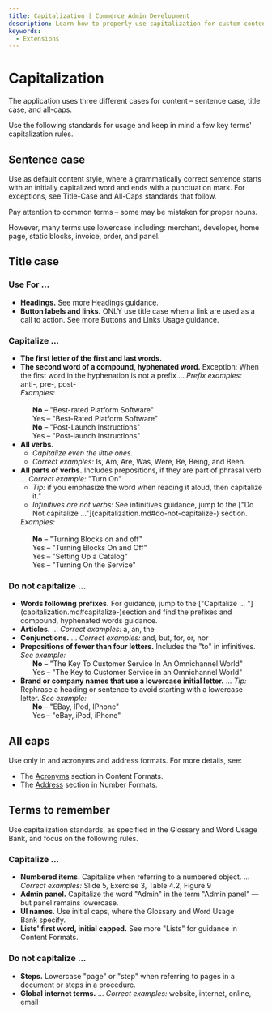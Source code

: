 ```yaml
---
title: Capitalization | Commerce Admin Development
description: Learn how to properly use capitalization for custom content displayed in the Adobe Commerce and Magento Open Source Admin application.
keywords:
  - Extensions
---
```


# Capitalization

The application uses three different cases for content – sentence case, title case, and all-caps.

Use the following standards for usage and keep in mind a few key terms' capitalization rules.

## Sentence case

Use as default content style, where a grammatically correct sentence starts with an initially capitalized word and ends with a punctuation mark. For exceptions, see Title-Case and All-Caps standards that follow.

Pay attention to common terms – some may be mistaken for proper nouns.

However, many terms use lowercase including: merchant, developer, home page, static blocks, invoice, order, and panel.

## Title case

### Use For ...

*  **Headings.** See more Headings guidance.
*  **Button labels and links.** ONLY use title case when a link are used as a call to action. See more Buttons and Links Usage guidance.

### Capitalize ...

<ul>
  <li><strong>The first letter of the first and last words.</strong></li>
  <li><strong>The second word of a compound, hyphenated word.</strong> Exception: When the first word in the hyphenation is not a prefix ... <em>Prefix examples:</em> anti-, pre-, post-<br />
  <em>Examples:</em><br /><br />
    <ul style="list-style-type:none">
      <li><strong>No</strong> – "Best-rated Platform Software"</li>
      <li>Yes – "Best-Rated Platform Software"</li>
    </ul>
    <ul style="list-style-type:none">
      <li><strong>No</strong> – "Post-Launch Instructions"</li>
      <li>Yes – "Post-launch Instructions"</li>
    </ul>
  </li>
  <li><strong>All verbs.</strong>
    <ul>
      <li><em>Capitalize even the little ones.</em></li>
      <li><em>Correct examples:</em> Is, Am, Are, Was, Were, Be, Being, and Been.</li>
    </ul>
  </li>
  <li><strong>All parts of verbs.</strong> Includes prepositions, if they are part of phrasal verb ... <em>Correct example:</em> "Turn On"
    <ul>
      <li><em>Tip:</em> if you emphasize the word when reading it aloud, then capitalize it."</li>
      <li><em>Infinitives are not verbs:</em> See infinitives guidance, jump to the <span markdown="1">["Do Not capitalize ..."](capitalization.md#do-not-capitalize-)</span> section.</li>
    </ul>
  <em>Examples:</em><br /><br />
    <ul style="list-style-type:none">
      <li><strong>No</strong> – "Turning Blocks on and off"</li>
      <li>Yes – "Turning Blocks On and Off"</li>
      <li>Yes – "Setting Up a Catalog"</li>
      <li>Yes – "Turning On the Service"</li>
    </ul>
    </li>
</ul>

### Do not capitalize ...

<ul>
  <li><strong>Words following prefixes.</strong> For guidance, jump to the <span markdown="1">["Capitalize ... "](capitalization.md#capitalize-)</span>section and find the prefixes and compound, hyphenated words guidance.</li>
  <li><strong>Articles.</strong> ... <em>Correct examples:</em> a, an, the</li>
  <li><strong>Conjunctions.</strong> ... <em>Correct examples:</em> and, but, for, or, nor</li>
  <li><strong>Prepositions of fewer than four letters.</strong> Includes the "to" in infinitives. <em>See example:</em>
    <ul style="list-style-type:none">
      <li><strong>No</strong> – "The Key To Customer Service In An Omnichannel World"</li>
      <li>Yes – "The Key to Customer Service in an Omnichannel World"</li>
    </ul>
    </li>
  <li><strong>Brand or company names that use a lowercase initial letter.</strong> ... <em>Tip:</em> Rephrase a heading or sentence to avoid starting with a lowercase letter. <em>See example:</em>
    <ul style="list-style-type:none">
      <li><strong>No</strong> – "EBay, IPod, IPhone"</li>
      <li>Yes – "eBay, iPod, iPhone"</li>
    </ul>
  </li>
</ul>

## All caps

Use only in and acronyms and address formats. For more details, see:

*  The [Acronyms](content-formats.md#acronyms) section in Content Formats.
*  The [Address](content-formats.md#addresses) section in Number Formats.

## Terms to remember

Use capitalization standards, as specified in the Glossary and Word Usage Bank, and focus on the following rules.

### Capitalize ...

*  **Numbered items.** Capitalize when referring to a numbered object. ... *Correct examples:* Slide 5, Exercise 3, Table 4.2, Figure 9
*  **Admin panel.** Capitalize the word "Admin" in the term "Admin panel" — but panel remains lowercase.
*  **UI names.** Use initial caps, where the Glossary and Word Usage Bank specify.
*  **Lists' first word, initial capped.** See more "Lists" for guidance in Content Formats.

### Do not capitalize ...

*  **Steps.** Lowercase "page" or "step" when referring to pages in a document or steps in a procedure.
*  **Global internet terms.** ... *Correct examples:* website, internet, online, email
